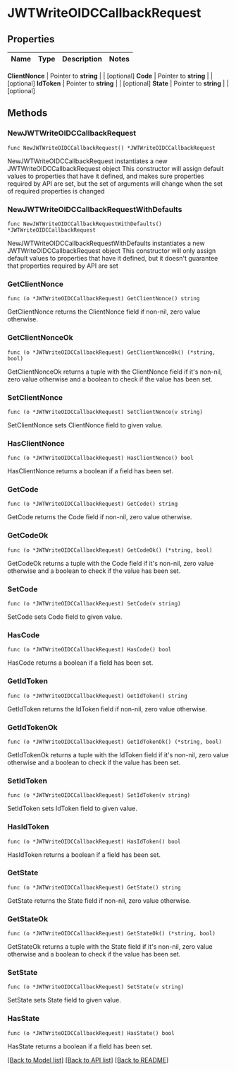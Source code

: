 # JWTWriteOIDCCallbackRequest


## Properties

Name | Type | Description | Notes
------------ | ------------- | ------------- | -------------


**ClientNonce** | Pointer to **string** |  | [optional] 
**Code** | Pointer to **string** |  | [optional] 
**IdToken** | Pointer to **string** |  | [optional] 
**State** | Pointer to **string** |  | [optional] 



## Methods


### NewJWTWriteOIDCCallbackRequest

`func NewJWTWriteOIDCCallbackRequest() *JWTWriteOIDCCallbackRequest`

NewJWTWriteOIDCCallbackRequest instantiates a new JWTWriteOIDCCallbackRequest object
This constructor will assign default values to properties that have it defined,
and makes sure properties required by API are set, but the set of arguments
will change when the set of required properties is changed

### NewJWTWriteOIDCCallbackRequestWithDefaults

`func NewJWTWriteOIDCCallbackRequestWithDefaults() *JWTWriteOIDCCallbackRequest`

NewJWTWriteOIDCCallbackRequestWithDefaults instantiates a new JWTWriteOIDCCallbackRequest object
This constructor will only assign default values to properties that have it defined,
but it doesn't guarantee that properties required by API are set


### GetClientNonce

`func (o *JWTWriteOIDCCallbackRequest) GetClientNonce() string`

GetClientNonce returns the ClientNonce field if non-nil, zero value otherwise.

### GetClientNonceOk

`func (o *JWTWriteOIDCCallbackRequest) GetClientNonceOk() (*string, bool)`

GetClientNonceOk returns a tuple with the ClientNonce field if it's non-nil, zero value otherwise
and a boolean to check if the value has been set.

### SetClientNonce

`func (o *JWTWriteOIDCCallbackRequest) SetClientNonce(v string)`

SetClientNonce sets ClientNonce field to given value.


### HasClientNonce

`func (o *JWTWriteOIDCCallbackRequest) HasClientNonce() bool`

HasClientNonce returns a boolean if a field has been set.




### GetCode

`func (o *JWTWriteOIDCCallbackRequest) GetCode() string`

GetCode returns the Code field if non-nil, zero value otherwise.

### GetCodeOk

`func (o *JWTWriteOIDCCallbackRequest) GetCodeOk() (*string, bool)`

GetCodeOk returns a tuple with the Code field if it's non-nil, zero value otherwise
and a boolean to check if the value has been set.

### SetCode

`func (o *JWTWriteOIDCCallbackRequest) SetCode(v string)`

SetCode sets Code field to given value.


### HasCode

`func (o *JWTWriteOIDCCallbackRequest) HasCode() bool`

HasCode returns a boolean if a field has been set.




### GetIdToken

`func (o *JWTWriteOIDCCallbackRequest) GetIdToken() string`

GetIdToken returns the IdToken field if non-nil, zero value otherwise.

### GetIdTokenOk

`func (o *JWTWriteOIDCCallbackRequest) GetIdTokenOk() (*string, bool)`

GetIdTokenOk returns a tuple with the IdToken field if it's non-nil, zero value otherwise
and a boolean to check if the value has been set.

### SetIdToken

`func (o *JWTWriteOIDCCallbackRequest) SetIdToken(v string)`

SetIdToken sets IdToken field to given value.


### HasIdToken

`func (o *JWTWriteOIDCCallbackRequest) HasIdToken() bool`

HasIdToken returns a boolean if a field has been set.




### GetState

`func (o *JWTWriteOIDCCallbackRequest) GetState() string`

GetState returns the State field if non-nil, zero value otherwise.

### GetStateOk

`func (o *JWTWriteOIDCCallbackRequest) GetStateOk() (*string, bool)`

GetStateOk returns a tuple with the State field if it's non-nil, zero value otherwise
and a boolean to check if the value has been set.

### SetState

`func (o *JWTWriteOIDCCallbackRequest) SetState(v string)`

SetState sets State field to given value.


### HasState

`func (o *JWTWriteOIDCCallbackRequest) HasState() bool`

HasState returns a boolean if a field has been set.









[[Back to Model list]](../README.md#documentation-for-models) [[Back to API list]](../README.md#documentation-for-api-endpoints) [[Back to README]](../README.md)


